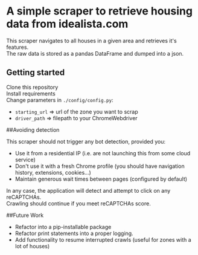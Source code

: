 # A simple scraper to retrieve housing data from idealista.com

This scraper navigates to all houses in a given area and retrieves it's features.  
The raw data is stored as a pandas DataFrame and dumped into a json.

## Getting started

Clone this repository  
Install requirements  
Change parameters in `./config/config.py`:
- `starting_url` => url of the zone you want to scrap
- `driver_path` => filepath to your ChromeWebdriver


##Avoiding detection  

This scraper should not trigger any bot detection, provided you:
- Use it from a residential IP (i.e. are not launching this from some cloud service)
- Don't use it with a fresh Chrome profile (you should have navigation history, extensions, cookies...)  
- Maintain generous wait times between pages (configured by default)  

In any case, the application will detect and attempt to click on any reCAPTCHAs.  
Crawling should continue if you meet reCAPTCHAs score.

##Future Work
- Refactor into a pip-installable package  
- Refactor print statements into a proper logging.  
- Add functionality to resume interrupted crawls (useful for zones with a lot of houses)